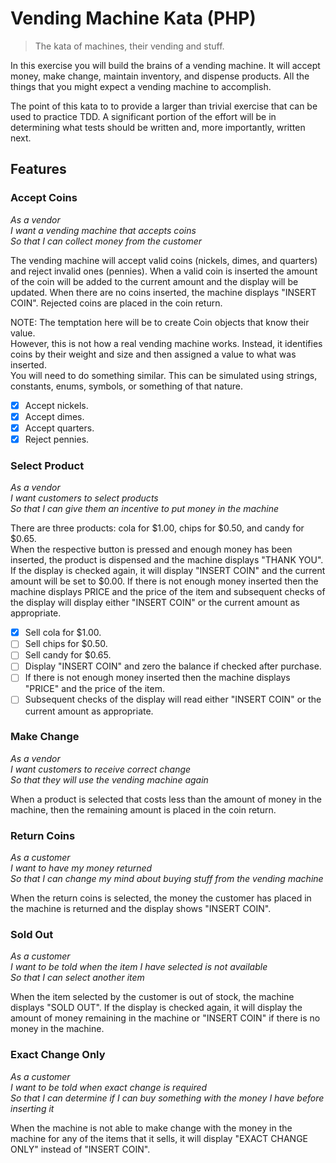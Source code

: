 Vending Machine Kata (PHP)
==========================
> The kata of machines, their vending and stuff.

In this exercise you will build the brains of a vending machine. It will accept 
money, make change, maintain inventory, and dispense products. All the things 
that you might expect a vending machine to accomplish.

The point of this kata to to provide a larger than trivial exercise that can be
used to practice TDD. A significant portion of the effort will be in 
determining what tests should be written and, more importantly, written next.

Features
--------

### Accept Coins

_As a vendor_  
_I want a vending machine that accepts coins_  
_So that I can collect money from the customer_  

The vending machine will accept valid coins (nickels, dimes, and quarters) and 
reject invalid ones (pennies). When a valid coin is inserted the amount of the 
coin will be added to the current amount and the display will be updated. When 
there are no coins inserted, the machine displays "INSERT COIN". Rejected coins 
are placed in the coin return.

NOTE: The temptation here will be to create Coin objects that know their value.  
However, this is not how a real vending machine works. Instead, it identifies 
coins by their weight and size and then assigned a value to what was inserted.  
You will need to do something similar. This can be simulated using strings, 
constants, enums, symbols, or something of that nature.

- [x] Accept nickels.
- [x] Accept dimes.
- [x] Accept quarters.
- [x] Reject pennies.

### Select Product

_As a vendor_  
_I want customers to select products_  
_So that I can give them an incentive to put money in the machine_  

There are three products: cola for $1.00, chips for $0.50, and candy for $0.65.  
When the respective button is pressed and enough money has been inserted, the 
product is dispensed and the machine displays "THANK YOU".  If the display is 
checked again, it will display "INSERT COIN" and the current amount will be set 
to $0.00.  If there is not enough money inserted then the machine displays 
PRICE and the price of the item and subsequent checks of the display will 
display either "INSERT COIN" or the current amount as appropriate.

- [x] Sell cola for $1.00.
- [ ] Sell chips for $0.50.
- [ ] Sell candy for $0.65.
- [ ] Display "INSERT COIN" and zero the balance if checked after purchase.
- [ ] If there is not enough money inserted then the machine displays "PRICE" and the price of the item.
- [ ] Subsequent checks of the display will read either "INSERT COIN" or the current amount as appropriate.

### Make Change

_As a vendor_  
_I want customers to receive correct change_  
_So that they will use the vending machine again_  

When a product is selected that costs less than the amount of money in the machine, then the remaining amount is placed
in the coin return.

### Return Coins

_As a customer_  
_I want to have my money returned_  
_So that I can change my mind about buying stuff from the vending machine_  

When the return coins is selected, the money the customer has placed in the 
machine is returned and the display shows "INSERT COIN".

### Sold Out

_As a customer_  
_I want to be told when the item I have selected is not available_  
_So that I can select another item_  

When the item selected by the customer is out of stock, the machine displays 
"SOLD OUT".  If the display is checked again, it will display the amount of 
money remaining in the machine or "INSERT COIN" if there is no money in the 
machine.

### Exact Change Only

_As a customer_  
_I want to be told when exact change is required_  
_So that I can determine if I can buy something with the money I have before inserting it_  

When the machine is not able to make change with the money in the machine for 
any of the items that it sells, it will display "EXACT CHANGE ONLY" instead of 
"INSERT COIN".
